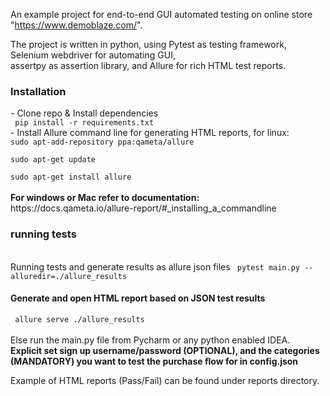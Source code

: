 An example project for end-to-end GUI automated testing on online store "https://www.demoblaze.com/". 

The project is written in python, using Pytest as testing framework, Selenium webdriver for automating GUI, <br> assertpy as assertion library, and Allure for rich HTML test reports.

<h3> Installation </h3>
- Clone repo & Install dependencies <br>
<code> pip install -r requirements.txt</code> <br>
- Install Allure command line for generating HTML reports, for linux: <br>
<code>sudo apt-add-repository ppa:qameta/allure <br>
sudo apt-get update  <br>
sudo apt-get install allure </code>
<br> <br><b>For windows or Mac refer to documentation:</b><br>
<link> https://docs.qameta.io/allure-report/#_installing_a_commandline

<h3> running tests </h3>
<br>Running tests and generate results as allure json files 
<code> pytest main.py --alluredir=./allure_results </code>
<h4> Generate and open HTML report based on JSON test results</h4>
<code> allure serve ./allure_results </code>
<br><br> Else run the main.py file from Pycharm or any python enabled IDEA.<br>
<b> Explicit set sign up username/password (OPTIONAL), and the categories (MANDATORY) you want to test the purchase flow for in config.json</b>

Example of HTML reports (Pass/Fail) can be found under reports directory.<link> 